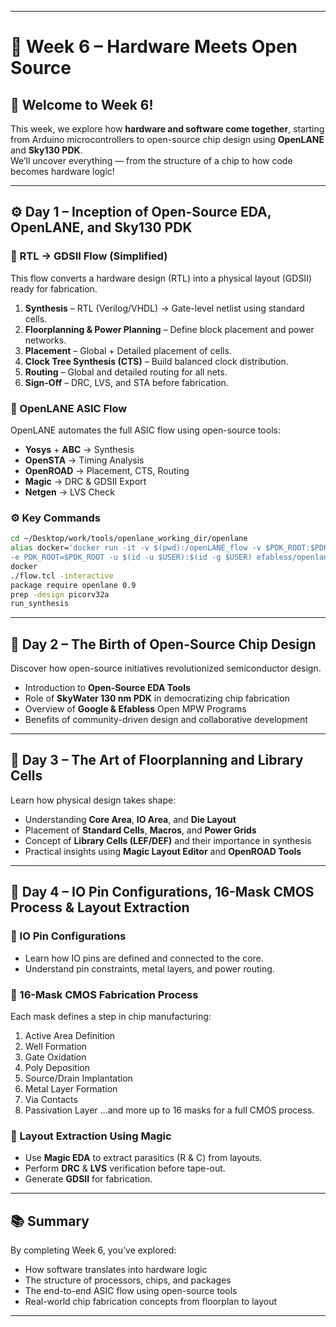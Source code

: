 
---

# 🌟 Week 6 – Hardware Meets Open Source

## 🏁 Welcome to Week 6!
This week, we explore how **hardware and software come together**, starting from Arduino microcontrollers to open-source chip design using **OpenLANE** and **Sky130 PDK**.  
We’ll uncover everything — from the structure of a chip to how code becomes hardware logic!

---

## ⚙️ Day 1 – Inception of Open-Source EDA, OpenLANE, and Sky130 PDK

### 🧩 RTL → GDSII Flow (Simplified)
This flow converts a hardware design (RTL) into a physical layout (GDSII) ready for fabrication.

1. **Synthesis** – RTL (Verilog/VHDL) → Gate-level netlist using standard cells.  
2. **Floorplanning & Power Planning** – Define block placement and power networks.  
3. **Placement** – Global + Detailed placement of cells.  
4. **Clock Tree Synthesis (CTS)** – Build balanced clock distribution.  
5. **Routing** – Global and detailed routing for all nets.  
6. **Sign-Off** – DRC, LVS, and STA before fabrication.

### 🧠 OpenLANE ASIC Flow
OpenLANE automates the full ASIC flow using open-source tools:
- **Yosys** + **ABC** → Synthesis  
- **OpenSTA** → Timing Analysis  
- **OpenROAD** → Placement, CTS, Routing  
- **Magic** → DRC & GDSII Export  
- **Netgen** → LVS Check  

### ⚙️ Key Commands
```bash
cd ~/Desktop/work/tools/openlane_working_dir/openlane
alias docker='docker run -it -v $(pwd):/openLANE_flow -v $PDK_ROOT:$PDK_ROOT \
-e PDK_ROOT=$PDK_ROOT -u $(id -u $USER):$(id -g $USER) efabless/openlane:v0.21'
docker
./flow.tcl -interactive
package require openlane 0.9
prep -design picorv32a
run_synthesis
````

---

## 🧠 Day 2 – The Birth of Open-Source Chip Design

Discover how open-source initiatives revolutionized semiconductor design.

* Introduction to **Open-Source EDA Tools**
* Role of **SkyWater 130 nm PDK** in democratizing chip fabrication
* Overview of **Google & Efabless** Open MPW Programs
* Benefits of community-driven design and collaborative development

---

## 🧱 Day 3 – The Art of Floorplanning and Library Cells

Learn how physical design takes shape:

* Understanding **Core Area**, **IO Area**, and **Die Layout**
* Placement of **Standard Cells**, **Macros**, and **Power Grids**
* Concept of **Library Cells (LEF/DEF)** and their importance in synthesis
* Practical insights using **Magic Layout Editor** and **OpenROAD Tools**

---

## 🧩 Day 4 – IO Pin Configurations, 16-Mask CMOS Process & Layout Extraction

### 🔌 IO Pin Configurations

* Learn how IO pins are defined and connected to the core.
* Understand pin constraints, metal layers, and power routing.

### 🧪 16-Mask CMOS Fabrication Process

Each mask defines a step in chip manufacturing:

1. Active Area Definition
2. Well Formation
3. Gate Oxidation
4. Poly Deposition
5. Source/Drain Implantation
6. Metal Layer Formation
7. Via Contacts
8. Passivation Layer
   …and more up to 16 masks for a full CMOS process.

### 🧰 Layout Extraction Using Magic

* Use **Magic EDA** to extract parasitics (R & C) from layouts.
* Perform **DRC** & **LVS** verification before tape-out.
* Generate **GDSII** for fabrication.

---

## 📚 Summary

By completing Week 6, you’ve explored:

* How software translates into hardware logic
* The structure of processors, chips, and packages
* The end-to-end ASIC flow using open-source tools
* Real-world chip fabrication concepts from floorplan to layout

---
